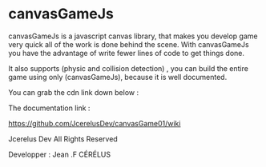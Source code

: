 # canvasGameJs

 canvasGameJs is a javascript canvas library,
 that makes you develop game very quick all of the work is done behind the scene. 
With canvasGameJs you have the advantage of write fewer lines of code to get
things done.

It also supports (physic and collision detection) ,
you can build the entire game using only (canvasGameJs),
because it is well documented.



You can grab the cdn link down below :

<script src="https://cdn.jsdelivr.net/gh/JcerelusDev/canvasGame01/canvasgame.js"></script>


The documentation link :

https://github.com/JcerelusDev/canvasGame01/wiki



Jcerelus Dev All Rights Reserved 

Developper : Jean .F CÉRÉLUS
